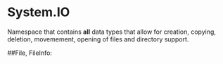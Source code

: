 # System.IO

Namespace that contains **all** data types that allow for creation, copying, deletion, movemement, opening of files and directory support.

##File, FileInfo: 

